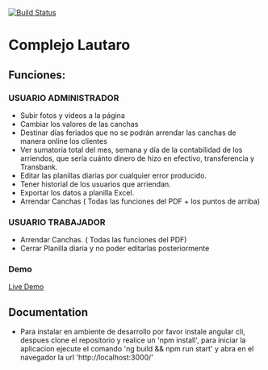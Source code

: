 [![Build Status](https://travis-ci.org/yosoyvilla/complejolautaro.svg?branch=master)](https://travis-ci.org/yosoyvilla/complejolautaro)
# Complejo Lautaro

## Funciones:

### USUARIO ADMINISTRADOR
 - Subir fotos y videos a la página
 - Cambiar los valores de las canchas
 - Destinar días feriados que no se podrán arrendar las canchas de manera online los clientes
 - Ver sumatoria total del mes, semana y día de la contabilidad de los arriendos, que sería cuánto dinero de hizo en efectivo, transferencia y Transbank.
 - Editar las planillas diarias por cualquier error producido.
 - Tener historial de los usuarios que arriendan.
 - Exportar los datos a planilla Excel.
 - Arrendar Canchas ( Todas las funciones del PDF + los puntos de arriba)
 

### USUARIO TRABAJADOR
 
 - Arrendar Canchas. ( Todas las funciones del PDF)
 - Cerrar Planilla diaria y no poder editarlas posteriormente

### Demo

<a target="_blank" href="http://bigbossduck.com/">Live Demo</a>
 
## Documentation

 - Para instalar en ambiente de desarrollo por favor instale angular cli, despues clone el repositorio y realice un 'npm install', para iniciar la aplicacion ejecute el comando 'ng build && npm run start' y abra en el navegador la url 'http://localhost:3000/'